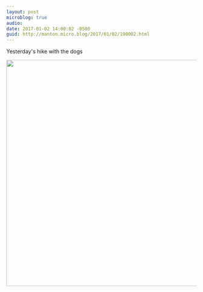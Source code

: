 ```yaml
---
layout: post
microblog: true
audio: 
date: 2017-01-02 14:00:02 -0500
guid: http://manton.micro.blog/2017/01/02/190002.html
---
```

Yesterday's hike with the dogs

<img src="http://manton.micro.blog/uploads/2018/ba177672a4.jpg" width="600" height="600" />
